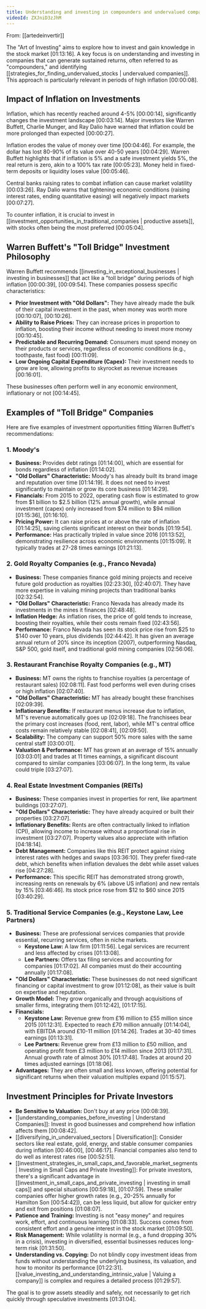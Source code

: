 ```yaml
---
title: Understanding and investing in compounders and undervalued companies
videoId: ZXJniD3zJhM
---
```


From: [[artedeinvertir]] <br/> 

The "Art of Investing" aims to explore how to invest and gain knowledge in the stock market <a class="yt-timestamp" data-t="01:13:16">[01:13:16]</a>. A key focus is on understanding and investing in companies that can generate sustained returns, often referred to as "compounders," and identifying [[strategies_for_finding_undervalued_stocks | undervalued companies]]. This approach is particularly relevant in periods of high inflation <a class="yt-timestamp" data-t="00:00:08">[00:00:08]</a>.

## Impact of Inflation on Investments

Inflation, which has recently reached around 4-5% <a class="yt-timestamp" data-t="00:00:14">[00:00:14]</a>, significantly changes the investment landscape <a class="yt-timestamp" data-t="00:03:14">[00:03:14]</a>. Major investors like Warren Buffett, Charlie Munger, and Ray Dalio have warned that inflation could be more prolonged than expected <a class="yt-timestamp" data-t="00:00:27">[00:00:27]</a>.

Inflation erodes the value of money over time <a class="yt-timestamp" data-t="00:04:46">[00:04:46]</a>. For example, the dollar has lost 80-90% of its value over 40-50 years <a class="yt-timestamp" data-t="00:04:29">[00:04:29]</a>. Warren Buffett highlights that if inflation is 5% and a safe investment yields 5%, the real return is zero, akin to a 100% tax rate <a class="yt-timestamp" data-t="00:05:23">[00:05:23]</a>. Money held in fixed-term deposits or liquidity loses value <a class="yt-timestamp" data-t="00:05:46">[00:05:46]</a>.

Central banks raising rates to combat inflation can cause market volatility <a class="yt-timestamp" data-t="00:03:26">[00:03:26]</a>. Ray Dalio warns that tightening economic conditions (raising interest rates, ending quantitative easing) will negatively impact markets <a class="yt-timestamp" data-t="00:07:27">[00:07:27]</a>.

To counter inflation, it is crucial to invest in [[investment_opportunities_in_traditional_companies | productive assets]], with stocks often being the most preferred <a class="yt-timestamp" data-t="00:05:04">[00:05:04]</a>.

## Warren Buffett's "Toll Bridge" Investment Philosophy

Warren Buffett recommends [[investing_in_exceptional_businesses | investing in businesses]] that act like a "toll bridge" during periods of high inflation <a class="yt-timestamp" data-t="00:00:39">[00:00:39]</a>, <a class="yt-timestamp" data-t="00:09:54">[00:09:54]</a>. These companies possess specific characteristics:
*   **Prior Investment with "Old Dollars":** They have already made the bulk of their capital investment in the past, when money was worth more <a class="yt-timestamp" data-t="00:10:07">[00:10:07]</a>, <a class="yt-timestamp" data-t="00:10:26">[00:10:26]</a>.
*   **Ability to Raise Prices:** They can increase prices in proportion to inflation, boosting their income without needing to invest more money <a class="yt-timestamp" data-t="00:10:45">[00:10:45]</a>.
*   **Predictable and Recurring Demand:** Consumers must spend money on their products or services, regardless of economic conditions (e.g., toothpaste, fast food) <a class="yt-timestamp" data-t="00:11:09">[00:11:09]</a>.
*   **Low Ongoing Capital Expenditure (Capex):** Their investment needs to grow are low, allowing profits to skyrocket as revenue increases <a class="yt-timestamp" data-t="00:16:01">[00:16:01]</a>.

These businesses often perform well in any economic environment, inflationary or not <a class="yt-timestamp" data-t="00:14:45">[00:14:45]</a>.

## Examples of "Toll Bridge" Companies

Here are five examples of investment opportunities fitting Warren Buffett's recommendations:

### 1. Moody's
*   **Business:** Provides debt ratings <a class="yt-timestamp" data-t="01:14:00">[01:14:00]</a>, which are essential for bonds regardless of inflation <a class="yt-timestamp" data-t="01:14:02">[01:14:02]</a>.
*   **"Old Dollars" Characteristic:** Moody's has already built its brand image and reputation over time <a class="yt-timestamp" data-t="01:14:19">[01:14:19]</a>. It does not need to invest significantly to maintain or grow its core business <a class="yt-timestamp" data-t="01:14:29">[01:14:29]</a>.
*   **Financials:** From 2015 to 2022, operating cash flow is estimated to grow from $1 billion to $2.5 billion (12% annual growth), while annual investment (capex) only increased from $74 million to $94 million <a class="yt-timestamp" data-t="01:15:36">[01:15:36]</a>, <a class="yt-timestamp" data-t="01:16:10">[01:16:10]</a>.
*   **Pricing Power:** It can raise prices at or above the rate of inflation <a class="yt-timestamp" data-t="01:14:25">[01:14:25]</a>, saving clients significant interest on their bonds <a class="yt-timestamp" data-t="01:19:54">[01:19:54]</a>.
*   **Performance:** Has practically tripled in value since 2016 <a class="yt-timestamp" data-t="01:13:52">[01:13:52]</a>, demonstrating resilience across economic environments <a class="yt-timestamp" data-t="01:15:09">[01:15:09]</a>. It typically trades at 27-28 times earnings <a class="yt-timestamp" data-t="01:21:13">[01:21:13]</a>.

### 2. Gold Royalty Companies (e.g., Franco Nevada)
*   **Business:** These companies finance gold mining projects and receive future gold production as royalties <a class="yt-timestamp" data-t="02:23:30">[02:23:30]</a>, <a class="yt-timestamp" data-t="02:40:07">[02:40:07]</a>. They have more expertise in valuing mining projects than traditional banks <a class="yt-timestamp" data-t="02:32:54">[02:32:54]</a>.
*   **"Old Dollars" Characteristic:** Franco Nevada has already made its investments in the mines it finances <a class="yt-timestamp" data-t="02:48:48">[02:48:48]</a>.
*   **Inflation Hedge:** As inflation rises, the price of gold tends to increase, boosting their royalties, while their costs remain fixed <a class="yt-timestamp" data-t="02:43:56">[02:43:56]</a>.
*   **Performance:** Franco Nevada has seen its stock price rise from $25 to $140 over 10 years, plus dividends <a class="yt-timestamp" data-t="02:44:42">[02:44:42]</a>. It has given an average annual return of 20% since its inception (2007), outperforming Nasdaq, S&P 500, gold itself, and traditional gold mining companies <a class="yt-timestamp" data-t="02:56:06">[02:56:06]</a>.

### 3. Restaurant Franchise Royalty Companies (e.g., MT)
*   **Business:** MT owns the rights to franchise royalties (a percentage of restaurant sales) <a class="yt-timestamp" data-t="02:08:11">[02:08:11]</a>. Fast food performs well even during crises or high inflation <a class="yt-timestamp" data-t="02:07:40">[02:07:40]</a>.
*   **"Old Dollars" Characteristic:** MT has already bought these franchises <a class="yt-timestamp" data-t="02:09:39">[02:09:39]</a>.
*   **Inflationary Benefits:** If restaurant menus increase due to inflation, MT's revenue automatically goes up <a class="yt-timestamp" data-t="02:09:18">[02:09:18]</a>. The franchisees bear the primary cost increases (food, rent, labor), while MT's central office costs remain relatively stable <a class="yt-timestamp" data-t="02:08:41">[02:08:41]</a>, <a class="yt-timestamp" data-t="02:09:50">[02:09:50]</a>.
*   **Scalability:** The company can support 50% more sales with the same central staff <a class="yt-timestamp" data-t="03:00:01">[03:00:01]</a>.
*   **Valuation & Performance:** MT has grown at an average of 15% annually <a class="yt-timestamp" data-t="03:03:01">[03:03:01]</a> and trades at 11 times earnings, a significant discount compared to similar companies <a class="yt-timestamp" data-t="03:06:07">[03:06:07]</a>. In the long term, its value could triple <a class="yt-timestamp" data-t="03:27:07">[03:27:07]</a>.

### 4. Real Estate Investment Companies (REITs)
*   **Business:** These companies invest in properties for rent, like apartment buildings <a class="yt-timestamp" data-t="03:27:07">[03:27:07]</a>.
*   **"Old Dollars" Characteristic:** They have already acquired or built their properties <a class="yt-timestamp" data-t="03:27:07">[03:27:07]</a>.
*   **Inflationary Benefits:** Rents are often contractually linked to inflation (CPI), allowing income to increase without a proportional rise in investment <a class="yt-timestamp" data-t="03:27:07">[03:27:07]</a>. Property values also appreciate with inflation <a class="yt-timestamp" data-t="04:18:14">[04:18:14]</a>.
*   **Debt Management:** Companies like this REIT protect against rising interest rates with hedges and swaps <a class="yt-timestamp" data-t="03:36:10">[03:36:10]</a>. They prefer fixed-rate debt, which benefits when inflation devalues the debt while asset values rise <a class="yt-timestamp" data-t="04:27:28">[04:27:28]</a>.
*   **Performance:** This specific REIT has demonstrated strong growth, increasing rents on renewals by 6% (above US inflation) and new rentals by 15% <a class="yt-timestamp" data-t="03:46:46">[03:46:46]</a>. Its stock price rose from $12 to $60 since 2015 <a class="yt-timestamp" data-t="03:40:29">[03:40:29]</a>.

### 5. Traditional Service Companies (e.g., Keystone Law, Lee Partners)
*   **Business:** These are professional services companies that provide essential, recurring services, often in niche markets.
    *   **Keystone Law:** A law firm <a class="yt-timestamp" data-t="01:11:56">[01:11:56]</a>. Legal services are recurrent and less affected by crises <a class="yt-timestamp" data-t="01:13:08">[01:13:08]</a>.
    *   **Lee Partners:** Offers tax filing services and accounting for companies <a class="yt-timestamp" data-t="01:17:02">[01:17:02]</a>. All companies must do their accounting annually <a class="yt-timestamp" data-t="01:17:08">[01:17:08]</a>.
*   **"Old Dollars" Characteristic:** These businesses do not need significant financing or capital investment to grow <a class="yt-timestamp" data-t="01:12:08">[01:12:08]</a>, as their value is built on expertise and reputation.
*   **Growth Model:** They grow organically and through acquisitions of smaller firms, integrating them <a class="yt-timestamp" data-t="01:12:42">[01:12:42]</a>, <a class="yt-timestamp" data-t="01:17:15">[01:17:15]</a>.
*   **Financials:**
    *   **Keystone Law:** Revenue grew from £16 million to £55 million since 2015 <a class="yt-timestamp" data-t="01:12:31">[01:12:31]</a>. Expected to reach £70 million annually <a class="yt-timestamp" data-t="01:14:04">[01:14:04]</a>, with EBITDA around £10-11 million <a class="yt-timestamp" data-t="01:14:26">[01:14:26]</a>. Trades at 30-40 times earnings <a class="yt-timestamp" data-t="01:13:31">[01:13:31]</a>.
    *   **Lee Partners:** Revenue grew from £13 million to £50 million, and operating profit from £3 million to £14 million since 2013 <a class="yt-timestamp" data-t="01:17:31">[01:17:31]</a>. Annual growth rate of almost 30% <a class="yt-timestamp" data-t="01:17:48">[01:17:48]</a>. Trades at around 20 times adjusted earnings <a class="yt-timestamp" data-t="01:18:06">[01:18:06]</a>.
*   **Advantages:** They are often small and less known, offering potential for significant returns when their valuation multiples expand <a class="yt-timestamp" data-t="01:15:57">[01:15:57]</a>.

## Investment Principles for Private Investors

*   **Be Sensitive to Valuation:** Don't buy at any price <a class="yt-timestamp" data-t="00:08:39">[00:08:39]</a>.
*   [[understanding_companies_before_investing | Understand Companies]]: Invest in good businesses and comprehend how inflation affects them <a class="yt-timestamp" data-t="00:08:42">[00:08:42]</a>.
*   [[diversifying_in_undervalued_sectors | Diversification]]: Consider sectors like real estate, gold, energy, and stable consumer companies during inflation <a class="yt-timestamp" data-t="00:46:00">[00:46:00]</a>, <a class="yt-timestamp" data-t="00:46:17">[00:46:17]</a>. Financial companies also tend to do well as interest rates rise <a class="yt-timestamp" data-t="00:52:51">[00:52:51]</a>.
*   [[investment_strategies_in_small_caps_and_favorable_market_segments | Investing in Small Caps and Private Investing]]: For private investors, there's a significant advantage in [[investment_in_small_caps_and_private_investing | investing in small caps]] and special situations <a class="yt-timestamp" data-t="00:59:18">[00:59:18]</a>, <a class="yt-timestamp" data-t="01:07:59">[01:07:59]</a>. These smaller companies offer higher growth rates (e.g., 20-25% annually for Hamilton Son <a class="yt-timestamp" data-t="00:54:42">[00:54:42]</a>), can be less liquid, but allow for quicker entry and exit from positions <a class="yt-timestamp" data-t="01:08:07">[01:08:07]</a>.
*   **Patience and Training:** Investing is not "easy money" and requires work, effort, and continuous learning <a class="yt-timestamp" data-t="01:08:33">[01:08:33]</a>. Success comes from consistent effort and a genuine interest in the stock market <a class="yt-timestamp" data-t="01:09:50">[01:09:50]</a>.
*   **Risk Management:** While volatility is normal (e.g., a fund dropping 30% in a crisis), investing in diversified, essential businesses reduces long-term risk <a class="yt-timestamp" data-t="01:31:50">[01:31:50]</a>.
*   **Understanding vs. Copying:** Do not blindly copy investment ideas from funds without understanding the underlying business, its valuation, and how to monitor its performance <a class="yt-timestamp" data-t="01:22:31">[01:22:31]</a>. [[value_investing_and_understanding_intrinsic_value | Valuing a company]] is complex and requires a detailed process <a class="yt-timestamp" data-t="01:29:57">[01:29:57]</a>.

The goal is to grow assets steadily and safely, not necessarily to get rich quickly through speculative investments <a class="yt-timestamp" data-t="01:31:04">[01:31:04]</a>.
